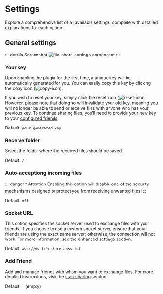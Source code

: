 # Settings

Explore a comprehensive list of all available settings, complete with detailed explanations for each option.

## General settings

::: details Screenshot
![file-share-settings-screenshot](/fileShareSettings.png)
:::

### Your key
Upon enabling the plugin for the first time, a unique key will be automatically generated for you. You can easily copy this key by clicking the copy icon (![copy-icon](/copyIcon.png)).

If you wish to reset your key, simply click the reset icon (![reset-icon](/resetIcon.png)). However, please note that doing so will invalidate your old key, meaning you will no longer be able to send or receive files with anyone who has your previous key. To continue sharing files, you'll need to provide your new key to your [configured friends](getting-started.md#add-a-friend).

Default: `your generated key`

### Receive folder
Select the folder where the received files should be saved.

Default: `/`

### Auto-acceptiong incoming files
::: danger :exclamation: Attention
Enabling this option will disable one of the security mechanisms designed to protect you from receiving unwanted files!
:::

Default: `off`

### Socket URL
This option specifies the socket server used to exchange files with your friends. If you choose to use a custom socket server, ensure that your friends are using the exact same server; otherwise, the connection will not work. For more information, see the [enhanced settings](enhanced-settings.md) section.

Default: `wss://ws-fileshare.asss.ist`

### Add Friend
Add and manage friends with whom you want to exchange files. For more detailed instructions, visit the [start sharing](getting-started.md#add-a-friend-and-start-sharing) section.

Default: ` ` (empty)
